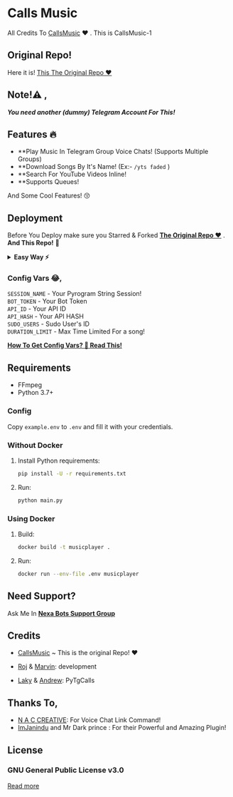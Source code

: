# Calls Music
All Credits To [CallsMusic](https://github.com/callsmusic/callsmusic) ❤️ .
This is CallsMusic-1

## Original Repo!
Here it is! [This The Original Repo ❤️](https://github.com/callsmusic/callsmusic)

## Note!⚠️ ,
_**You need another (dummy) Telegram Account For This!**_

## Features 🔥️

- **Play Music In Telegram Group Voice Chats! (Supports Multiple Groups)
- **Download Songs By It's Name! (Ex:- `/yts faded` )
- **Search For YouTube Videos Inline!
- **Supports Queues!

And Some Cool Features! 😚️

## Deployment
Before You Deploy make sure you Starred & Forked **[The Original Repo ❤️](https://github.com/callsmusic/callsmusic)** . **And This Repo!** 🤗️

<details>
   <summary><b>Easy Way ⚡️</b></summary>

## With Heroku
[![Deploy](https://www.herokucdn.com/deploy/button.svg)](https://heroku.com/deploy?template=https://github.com/Itz-fork/yeah-my-man/tree/beta-1)

### Pyrogram String Session
<a href="https://replit.com/@IamHirusha/GetPyroSessionVC"><img src="https://img.shields.io/badge/Run-Repl.it-white?style=for-the-badge&logo=repl.it"></a>

## Problems?
Facing Problems? **[Read How To Deploy](https://github.com/Itz-fork/yeah-my-man/wiki/How-To-Deploy-This!)**

</details>


### Config Vars 😂,

 `SESSION_NAME` - Your Pyrogram String Session!</br>
 `BOT_TOKEN` - Your Bot Token</br>
 `API_ID` - Your API ID</br>
 `API_HASH` - Your API HASH</br>
 `SUDO_USERS` - Sudo User's ID</br>
 `DURATION_LIMIT` - Max Time Limited For a song!</br>

**[How To Get Config Vars? 🤔 Read This!](https://github.com/Itz-fork/yeah-my-man/wiki/How-To-Deploy-This!)**

## Requirements

- FFmpeg
- Python 3.7+

### Config

Copy `example.env` to `.env` and fill it with your credentials.

### Without Docker

1. Install Python requirements:
   ```bash
   pip install -U -r requirements.txt
   ```
2. Run:
   ```bash
   python main.py
   ```

### Using Docker

1. Build:
   ```bash
   docker build -t musicplayer .
   ```
2. Run:
   ```bash
   docker run --env-file .env musicplayer
   ```

## Need Support?
Ask Me In **[Nexa Bots Support Group](https://t.me/Nexa_bots)**

## Credits

- [CallsMusic](https://github.com/callsmusic/callsmusic) ~ This is the original Repo! ❤️

- [Roj](https://github.com/rojserbest) & [Marvin](https://github.com/BlackStoneReborn): development
- [Laky](https://github.com/Laky-64) & [Andrew](https://github.com/AndrewLaneX): PyTgCalls

## Thanks To,

- [N A C CREATIVE](https://github.com/nikhileashy): For Voice Chat Link Command!
- [ImJanindu](https://github.com/ImJanindu) and Mr Dark prince : For their Powerful and Amazing Plugin!


## License

### GNU General Public License v3.0
[Read more](http://www.gnu.org/licenses/#GPL)
